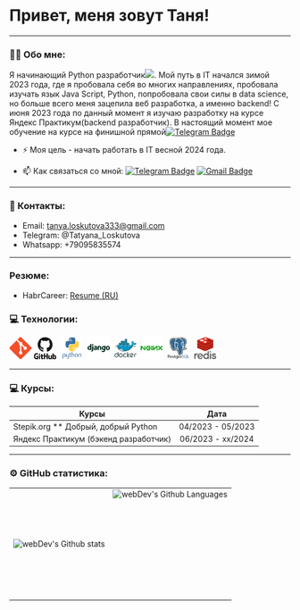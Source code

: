 
# Привет, меня зовут Таня!

---

### :man_technologist: Обо мне:

Я начинающий Python разработчик<img src="https://media.giphy.com/media/WUlplcMpOCEmTGBtBW/giphy.gif" width="30px">. Мой путь в IT начался зимой 2023 года, где я пробовала себя во многих направлениях, пробовала изучать язык Java Script, Python, попробовала свои силы в data science, но больше всего меня зацепила веб разработка, а именно backend! С июня 2023 года по данный момент я изучаю разработку на курсе Яндекс Практикум(backend разработчик). В настоящий момент мое обучение на курсе на финишной прямой[![Telegram Badge](https://img.shields.io/badge/T.Loskutova-blue?style=flat&logo=Telegram&logoColor=white)](https://t.me/Tatyana_Loskutova)

- :zap: Моя цель - начать работать в IT весной 2024 года.

- :mailbox: Как связаться со мной: [![Telegram Badge](https://img.shields.io/badge/T.Loskutova-blue?style=flat&logo=Telegram&logoColor=white)](https://t.me/Tatyana_Loskutova) [![Gmail Badge](https://img.shields.io/badge/-Gmail-red?style=flat&logo=Gmail&logoColor=white)](mailto:tanya.loskutova333@gmail.com)

---

### 🤝 Контакты:

- Email: tanya.loskutova333@gmail.com
- Telegram: @Tatyana_Loskutova
- Whatsapp: +79095835574
  

---

### Резюме:

- HabrCareer: <a href="https://career.habr.com/tanyaloskutova12">Resume (RU) </a>

### 💻 Технологии:

<div>
  <img src="https://github.com/devicons/devicon/blob/master/icons/git/git-original.svg" title="git" alt="git" width="40" height="40"/>
  <img src="https://github.com/devicons/devicon/blob/master/icons/github/github-original-wordmark.svg" title="github" alt="github" width="40" height="40"/>&nbsp
  <img src="https://github.com/devicons/devicon/blob/master/icons/python/python-original-wordmark.svg" title="python" alt="python" width="40" height="40"/>&nbsp
  <img src="https://github.com/devicons/devicon/blob/master/icons/django/django-plain-wordmark.svg" title="django" alt="django" width="40" height="40"/>&nbsp
  <img src="https://github.com/devicons/devicon/blob/master/icons/docker/docker-original-wordmark.svg" title="docker" alt="docker" width="40" height="40"/>&nbsp
  <img src="https://github.com/devicons/devicon/blob/master/icons/nginx/nginx-original.svg" title="nginx" alt="nginx" width="40" height="40"/>&nbsp 
  <img src="https://github.com/devicons/devicon/blob/master/icons/postgresql/postgresql-original-wordmark.svg" title="postgresql" alt="postgresql" width="40" height="40"/>&nbsp
  <img src="https://github.com/devicons/devicon/blob/master/icons/redis/redis-original-wordmark.svg" title="redis" alt="redis" width="40" height="40"/>&nbsp 
</div>

---

### 💻 Курсы:

| Курсы                                                                     | Дата              |
| --------------------------------------------------------------------------| :---------------: |
| Stepik.org    ** Добрый, добрый Python                                    | 04/2023 - 05/2023 |
| Яндекс Практикум (бэкенд разработчик)                                     | 06/2023 - xx/2024 |

---

### ⚙️ GitHub статистика:

<table>
  <tr>
    <td>
      <img align="left" src="http://github-readme-streak-stats.herokuapp.com?user=TatianaLoskutova&theme=dark&background=000000" alt="webDev's Github stats">
    </td>
    <td>
      <img height="195px" align="right" alt="webDev's Github Languages" src="https://github-readme-stats-sigma-five.vercel.app/api/top-langs/?username=TatianaLoskutova&layout=compact&theme=vision-friendly-dark">
    </td>
  </tr>
</table>
